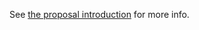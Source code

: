 See [the proposal introduction](http://michaelficarra.github.io/optional-catch-binding-proposal) for more info.
